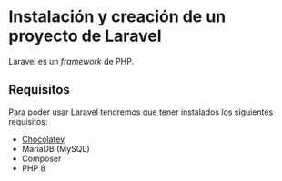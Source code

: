 # Instalación y creación de un proyecto de Laravel

Laravel es un _framework_ de PHP.

## Requisitos

Para poder usar Laravel tendremos que tener instalados los siguientes requisitos:

- [Chocolatey](Chocolatey.md)
- MariaDB (MySQL)
- Composer
- PHP 8